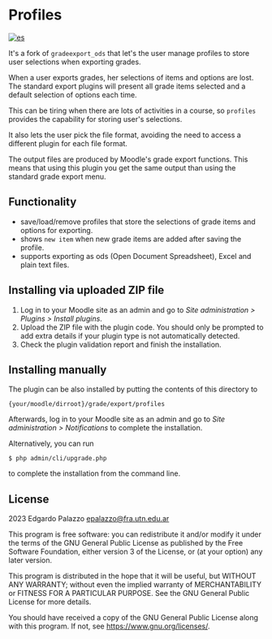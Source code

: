 # Profiles

[![es](https://img.shields.io/badge/lang-es-yellow.svg)](README-es.md)


It's a fork of ```gradeexport_ods``` that let's the user manage profiles to store user selections when exporting grades.

When a user exports grades, her selections of items and options are lost. The standard export plugins will present all grade items selected and a default selection of options each time.

This can be tiring when there are lots of activities in a course, so ```profiles``` provides the capability for storing user's selections.

It also lets the user pick the file format, avoiding the need to access a different plugin for each file format.

The output files are produced by Moodle's grade export functions. This means that using this plugin you get the same output than using the standard grade export menu.

## Functionality

- save/load/remove profiles that store the selections of grade items and options for exporting.
- shows ```new item``` when new grade items are added after saving the profile.
- supports exporting as ods (Open Document Spreadsheet), Excel and plain text files.

## Installing via uploaded ZIP file

1. Log in to your Moodle site as an admin and go to _Site administration >
   Plugins > Install plugins_.
2. Upload the ZIP file with the plugin code. You should only be prompted to add
   extra details if your plugin type is not automatically detected.
3. Check the plugin validation report and finish the installation.

## Installing manually ##

The plugin can be also installed by putting the contents of this directory to

    {your/moodle/dirroot}/grade/export/profiles

Afterwards, log in to your Moodle site as an admin and go to _Site administration >
Notifications_ to complete the installation.

Alternatively, you can run

    $ php admin/cli/upgrade.php

to complete the installation from the command line.

## License ##

2023 Edgardo Palazzo <epalazzo@fra.utn.edu.ar>

This program is free software: you can redistribute it and/or modify it under
the terms of the GNU General Public License as published by the Free Software
Foundation, either version 3 of the License, or (at your option) any later
version.

This program is distributed in the hope that it will be useful, but WITHOUT ANY
WARRANTY; without even the implied warranty of MERCHANTABILITY or FITNESS FOR A
PARTICULAR PURPOSE.  See the GNU General Public License for more details.

You should have received a copy of the GNU General Public License along with
this program.  If not, see <https://www.gnu.org/licenses/>.
